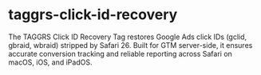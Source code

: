 # taggrs-click-id-recovery
The TAGGRS Click ID Recovery Tag restores Google Ads click IDs (gclid, gbraid, wbraid) stripped by Safari 26. Built for GTM server-side, it ensures accurate conversion tracking and reliable reporting across Safari on macOS, iOS, and iPadOS.
